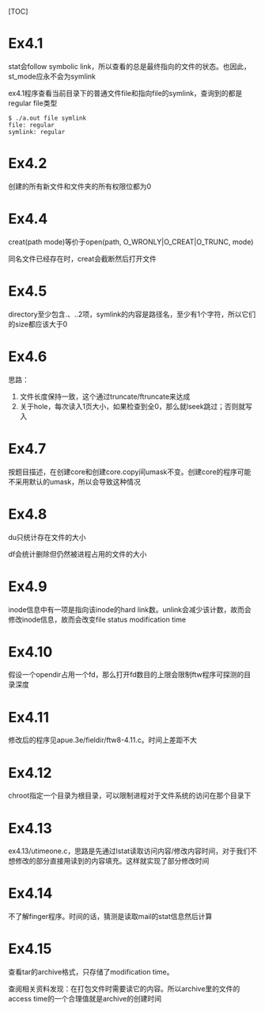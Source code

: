 [TOC]

# Ex4.1

stat会follow symbolic link，所以查看的总是最终指向的文件的状态。也因此，st_mode应永不会为symlink

ex4.1程序查看当前目录下的普通文件file和指向file的symlink，查询到的都是regular file类型

```shell
$ ./a.out file symlink
file: regular
symlink: regular
```

# Ex4.2

创建的所有新文件和文件夹的所有权限位都为0

# Ex4.4

creat(path mode)等价于open(path, O_WRONLY|O_CREAT|O_TRUNC, mode)

同名文件已经存在时，creat会截断然后打开文件

# Ex4.5

directory至少包含.、..2项，symlink的内容是路径名，至少有1个字符，所以它们的size都应该大于0

# Ex4.6

思路：

1. 文件长度保持一致，这个通过truncate/ftruncate来达成
2. 关于hole，每次读入1页大小，如果检查到全0，那么就lseek跳过；否则就写入

# Ex4.7

按题目描述，在创建core和创建core.copy间umask不变。创建core的程序可能不采用默认的umask，所以会导致这种情况

# Ex4.8

du只统计存在文件的大小

df会统计删除但仍然被进程占用的文件的大小

# Ex4.9

inode信息中有一项是指向该inode的hard link数。unlink会减少该计数，故而会修改inode信息，故而会改变file status modification time

# Ex4.10

假设一个opendir占用一个fd，那么打开fd数目的上限会限制ftw程序可探测的目录深度

# Ex4.11

修改后的程序见apue.3e/fieldir/ftw8-4.11.c。时间上差距不大

# Ex4.12

chroot指定一个目录为根目录，可以限制进程对于文件系统的访问在那个目录下

# Ex4.13

ex4.13/utimeone.c，思路是先通过lstat读取访问内容/修改内容时间，对于我们不想修改的部分直接用读到的内容填充。这样就实现了部分修改时间

# Ex4.14

不了解finger程序。时间的话，猜测是读取mail的stat信息然后计算

# Ex4.15

查看tar的archive格式，只存储了modification time。

查阅相关资料发现：在打包文件时需要读它的内容。所以archive里的文件的access time的一个合理值就是archive的创建时间